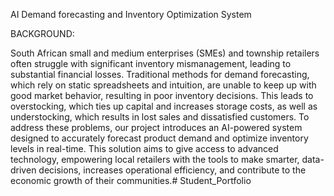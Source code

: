 AI Demand forecasting and Inventory Optimization System

BACKGROUND:

South African small and medium enterprises (SMEs) and township retailers often struggle with significant inventory mismanagement, leading to substantial financial losses. Traditional methods for demand forecasting, which rely on static spreadsheets and intuition, are unable to keep up with good market behavior, resulting in poor inventory decisions. This leads to overstocking, which ties up capital and increases storage costs, as well as understocking, which results in lost sales and dissatisfied customers. To address these problems, our project introduces an AI-powered system designed to accurately forecast product demand and optimize inventory levels in real-time. This solution aims to give access to advanced technology, empowering local retailers with the tools to make smarter, data-driven decisions, increases operational efficiency, and contribute to the economic growth of their communities.# Student_Portfolio
